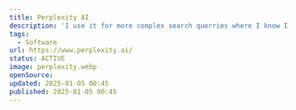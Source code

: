 ```yaml
---
title: Perplexity AI
description: 'I use it for more complex search querries where I know I'll have to go thorugh multiple sites to gather that information.'
tags:
  - Software
url: https://www.perplexity.ai/
status: ACTIVE
image: perplexity.webp
openSource:
updated: 2025-01-05 00:45
published: 2025-01-05 00:45
---
```


